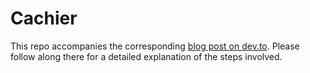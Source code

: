 # Cachier

This repo accompanies the corresponding [blog post on dev.to](https://dev.to/andyjessop/drastically-cut-ci-time-with-remote-task-caching-a-step-by-step-guide-4in8). Please follow along there for a detailed explanation of the steps involved.